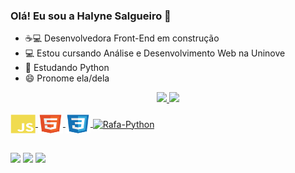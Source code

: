 ### Olá! Eu sou a Halyne Salgueiro 👋

- ☕💻 Desenvolvedora Front-End em construção
- 💻 Estou cursando Análise e Desenvolvimento Web na Uninove 
- 🌱 Estudando Python 
- 😄 Pronome ela/dela

<div align="center">
  <a href="https://github.com/HalyneSalgueiro">
  <img height="180em" src="https://github-readme-stats.vercel.app/api?username=HalyneSalgueiro&show_icons=true&theme=synthwave&include_all_commits=true&count_private=true"/>
  <img height="180em" src="https://github-readme-stats.vercel.app/api/top-langs/?username=HalyneSalgueiro&layout=compact&langs_count=7&theme=synthwave"/>
</div>

 <div style="display: inline_block"><br>
  <img align="center" alt="Rafa-Js" height="30" width="40" src="https://raw.githubusercontent.com/devicons/devicon/master/icons/javascript/javascript-plain.svg">
  <img align="center" alt="Rafa-HTML" height="30" width="40" src="https://raw.githubusercontent.com/devicons/devicon/master/icons/html5/html5-original.svg">
  <img align="center" alt="Rafa-CSS" height="30" width="40" src="https://raw.githubusercontent.com/devicons/devicon/master/icons/css3/css3-original.svg">
  <img align="center" alt="Rafa-Python" height="40" width="70" src="https://img.shields.io/badge/Python-14354C?style=for-the-badge&logo=python&logoColor=white.svg">	
 </div><br>
  
  <div>
   
  <a href="https://www.instagram.com/halynesalgueiro/" target="_blank"><img src="https://img.shields.io/badge/-Instagram-%23E4405F?style=for-the-badge&logo=instagram&logoColor=white" target="_blank"></a>
  <a href = "mailto:halynesalgueiroalves@hotmail.com"><img src="https://img.shields.io/badge/Microsoft_Outlook-0078D4?style=for-the-badge&logo=microsoft-outlook&logoColor=white"></a>
  <a href="https://www.linkedin.com/in/halyne-salgueiro/" target="_blank"><img src="https://img.shields.io/badge/-LinkedIn-%230077B5?style=for-the-badge&logo=linkedin&logoColor=white" target="_blank"></a> 
    
  </div> 
